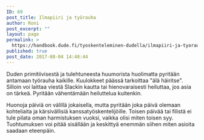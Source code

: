 ```yaml
---
ID: 69
post_title: Ilmapiiri ja työrauha
author: Roni
post_excerpt: ""
layout: page
permalink: >
  https://handbook.dude.fi/tyoskenteleminen-dudella/ilmapiiri-ja-tyorauha
published: true
post_date: 2017-08-04 14:48:44
---
```

Duden primitiivisestä ja tulehtuneesta huumorista huolimatta pyritään antamaan työrauha kaikille. Kuulokkeet päässä tarkoittaa "älä häiritse". Silloin voi laittaa viestä Slackin kautta tai hienovaraisesti heiluttaa, jos asia on tärkeä. Pyritään vähentämään heiluttelua kuitenkin.

Huonoja päiviä on välillä jokaisella, mutta pyritään joka päivä olemaan kohteliaita ja kärsivällisiä kanssatyöskentelijöille. Toisen päivää tai filistä ei tule pilata oman harmistuksen vuoksi, vaikka olisi miten toisen syy. Tuohtumuksen voi pitää sisällään ja keskittyä enemmän siihen miten asioita saadaan eteenpäin.
